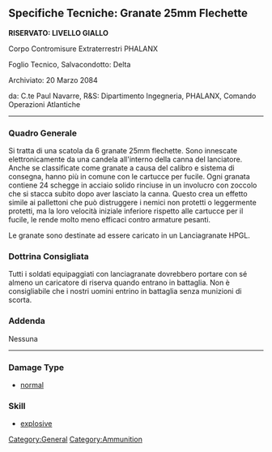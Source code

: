 ## Specifiche Tecniche: Granate 25mm Flechette

**RISERVATO: LIVELLO GIALLO**

Corpo Contromisure Extraterrestri PHALANX

Foglio Tecnico, Salvacondotto: Delta

Archiviato: 20 Marzo 2084

da: C.te Paul Navarre, R&S: Dipartimento Ingegneria, PHALANX, Comando
Operazioni Atlantiche

------------------------------------------------------------------------

### Quadro Generale

Si tratta di una scatola da 6 granate 25mm flechette. Sono innescate
elettronicamente da una candela all'interno della canna del lanciatore.
Anche se classificate come granate a causa del calibro e sistema di
consegna, hanno più in comune con le cartucce per fucile. Ogni granata
contiene 24 schegge in acciaio solido rinciuse in un involucro con
zoccolo che si stacca subito dopo aver lasciato la canna. Questo crea un
effetto simile ai pallettoni che può distruggere i nemici non protetti o
leggermente protetti, ma la loro velocità iniziale inferiore rispetto
alle cartucce per il fucile, le rende molto meno efficaci contro
armature pesanti.

Le granate sono destinate ad essere caricato in un Lanciagranate HPGL.

### Dottrina Consigliata

Tutti i soldati equipaggiati con lanciagranate dovrebbero portare con sé
almeno un caricatore di riserva quando entrano in battaglia. Non è
consigliabile che i nostri uomini entrino in battaglia senza munizioni
di scorta.

### Addenda

Nessuna

------------------------------------------------------------------------

### Damage Type

- [normal](Damage/normal "wikilink")

### Skill

- [explosive](Skills/explosive "wikilink")

[Category:General](Category:General "wikilink")
[Category:Ammunition](Category:Ammunition "wikilink")
